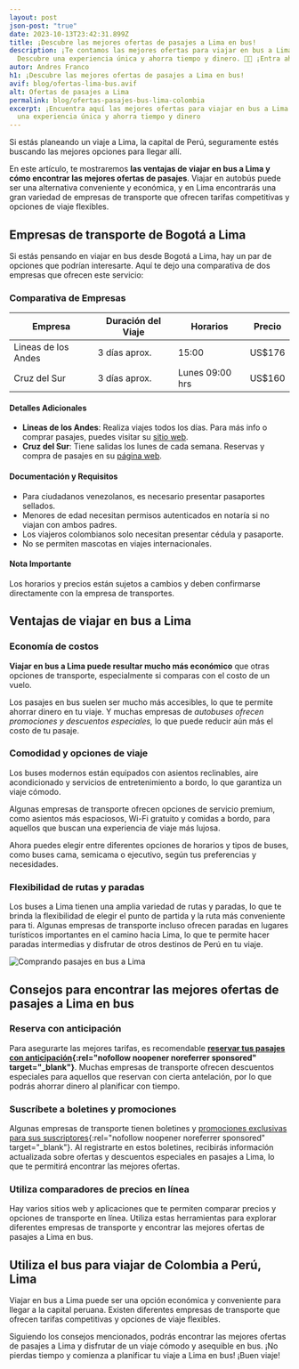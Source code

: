 ```yaml
---
layout: post
json-post: "true"
date: 2023-10-13T23:42:31.899Z
title: ¡Descubre las mejores ofertas de pasajes a Lima en bus!
description: ¡Te contamos las mejores ofertas para viajar en bus a Lima!
  Descubre una experiencia única y ahorra tiempo y dinero. 🏃🏼 ¡Entra ahora!
autor: Andres Franco
h1: ¡Descubre las mejores ofertas de pasajes a Lima en bus!
avif: blog/ofertas-lima-bus.avif
alt: Ofertas de pasajes a Lima
permalink: blog/ofertas-pasajes-bus-lima-colombia
excerpt: ¡Encuentra aquí las mejores ofertas para viajar en bus a Lima! Descubre
  una experiencia única y ahorra tiempo y dinero
---
```

Si estás planeando un viaje a Lima, la capital de Perú, seguramente estés buscando las mejores opciones para llegar allí. 

En este artículo, te mostraremos **las ventajas de viajar en bus a Lima y cómo encontrar las mejores ofertas de pasajes**. Viajar en autobús puede ser una alternativa conveniente y económica, y en Lima encontrarás una gran variedad de empresas de transporte que ofrecen tarifas competitivas y opciones de viaje flexibles.

## Empresas de transporte de Bogotá a Lima

Si estás pensando en viajar en bus desde Bogotá a Lima, hay un par de opciones que podrían interesarte. Aquí te dejo una comparativa de dos empresas que ofrecen este servicio:

### Comparativa de Empresas

| Empresa             | Duración del Viaje | Horarios        | Precio |
| ------------------- | ------------------ | --------------- | ------ |
| Lineas de los Andes | 3 días aprox.      | 15:00           | US$176 |
| Cruz del Sur        | 3 días aprox.      | Lunes 09:00 hrs | US$160 |

#### Detalles Adicionales

* **Lineas de los Andes**: Realiza viajes todos los días. Para más info o comprar pasajes, puedes visitar su [sitio web](https://www.lineasdelosandes.com.co/).
* **Cruz del Sur**: Tiene salidas los lunes de cada semana. Reservas y compra de pasajes en su [página web](https://www.cruzdelsur.com.pe/).

#### Documentación y Requisitos

* Para ciudadanos venezolanos, es necesario presentar pasaportes sellados.
* Menores de edad necesitan permisos autenticados en notaría si no viajan con ambos padres.
* Los viajeros colombianos solo necesitan presentar cédula y pasaporte.
* No se permiten mascotas en viajes internacionales.

#### Nota Importante

Los horarios y precios están sujetos a cambios y deben confirmarse directamente con la empresa de transportes.

## Ventajas de viajar en bus a Lima

### Economía de costos

**Viajar en bus a Lima puede resultar mucho más económico** que otras opciones de transporte, especialmente si comparas con el costo de un vuelo.

Los pasajes en bus suelen ser mucho más accesibles, lo que te permite ahorrar dinero en tu viaje. Y muchas empresas de *autobuses ofrecen promociones y descuentos especiales,* lo que puede reducir aún más el costo de tu pasaje.

### Comodidad y opciones de viaje

Los buses modernos están equipados con asientos reclinables, aire acondicionado y servicios de entretenimiento a bordo, lo que garantiza un viaje cómodo.

Algunas empresas de transporte ofrecen opciones de servicio premium, como asientos más espaciosos, Wi-Fi gratuito y comidas a bordo, para aquellos que buscan una experiencia de viaje más lujosa.

A﻿hora puedes elegir entre diferentes opciones de horarios y tipos de buses, como buses cama, semicama o ejecutivo, según tus preferencias y necesidades.

### Flexibilidad de rutas y paradas

Los buses a Lima tienen una amplia variedad de rutas y paradas, lo que te brinda la flexibilidad de elegir el punto de partida y la ruta más conveniente para ti. Algunas empresas de transporte incluso ofrecen paradas en lugares turísticos importantes en el camino hacia Lima, lo que te permite hacer paradas intermedias y disfrutar de otros destinos de Perú en tu viaje.

![Comprando pasajes en bus a Lima](blog/ofertas-pasajes-lima-bus.avif "Comprar pasajes bus Lima")

## Consejos para encontrar las mejores ofertas de pasajes a Lima en bus

### Reserva con anticipación

Para asegurarte las mejores tarifas, es recomendable **[reservar tus pasajes con anticipación](https://kayak.com.co/in?a=kan_273914_584508&lc=es&url=%2Fflights){:rel="nofollow noopener noreferrer sponsored" target="_blank"}**. Muchas empresas de transporte ofrecen descuentos especiales para aquellos que reservan con cierta antelación, por lo que podrás ahorrar dinero al planificar con tiempo.

### Suscríbete a boletines y promociones

Algunas empresas de transporte tienen boletines y [promociones exclusivas para sus suscriptores](https://kayak.com.co/in?a=kan_273914_584508&lc=es&url=%2Fflights){:rel="nofollow noopener noreferrer sponsored" target="_blank"}. Al registrarte en estos boletines, recibirás información actualizada sobre ofertas y descuentos especiales en pasajes a Lima, lo que te permitirá encontrar las mejores ofertas.

### Utiliza comparadores de precios en línea

Hay varios sitios web y aplicaciones que te permiten comparar precios y opciones de transporte en línea. Utiliza estas herramientas para explorar diferentes empresas de transporte y encontrar las mejores ofertas de pasajes a Lima en bus.

## Utiliza el bus para viajar de Colombia a Perú, Lima

Viajar en bus a Lima puede ser una opción económica y conveniente para llegar a la capital peruana. Existen diferentes empresas de transporte que ofrecen tarifas competitivas y opciones de viaje flexibles.

Siguiendo los consejos mencionados, podrás encontrar las mejores ofertas de pasajes a Lima y disfrutar de un viaje cómodo y asequible en bus. ¡No pierdas tiempo y comienza a planificar tu viaje a Lima en bus! ¡Buen viaje!